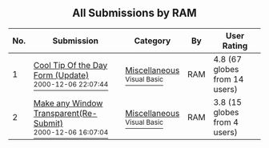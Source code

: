 ﻿<div align="center">

## All Submissions by RAM

</div>

No.  | Submission | Category | By   | User Rating
---- | ---------- | -------- | ---- | -----------
1 | [Cool Tip Of the Day Form \(Update\)<br /><sup>2000-12-06 22:07:44</sup>](https://github.com/Planet-Source-Code/ram-cool-tip-of-the-day-form-update__1-13389) | [Miscellaneous<br /><sup>Visual Basic</sup>](../ByCategory/miscellaneous__1-1.md) | RAM | 4.8 (67 globes from 14 users)
2 | [Make any Window Transparent\(Re\-Submit\)<br /><sup>2000-12-06 16:07:04</sup>](https://github.com/Planet-Source-Code/ram-make-any-window-transparent-re-submit__1-13386) | [Miscellaneous<br /><sup>Visual Basic</sup>](../ByCategory/miscellaneous__1-1.md) | RAM | 3.8 (15 globes from 4 users)
